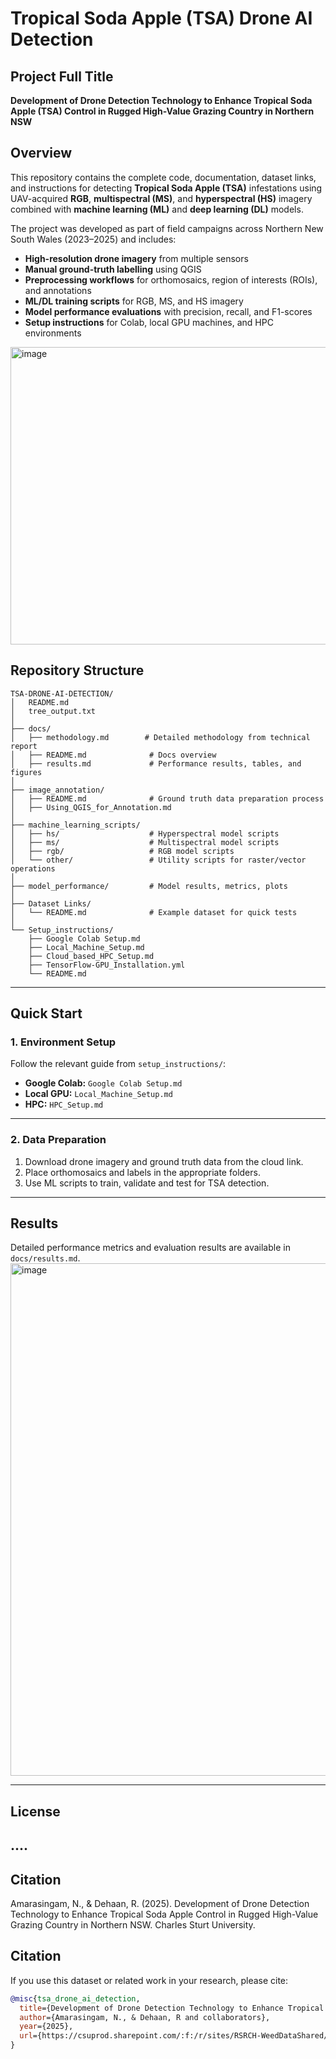 # Tropical Soda Apple (TSA) Drone AI Detection

## Project Full Title  
**Development of Drone Detection Technology to Enhance Tropical Soda Apple (TSA) Control in Rugged High-Value Grazing Country in Northern NSW**

## Overview
This repository contains the complete code, documentation, dataset links, and instructions for detecting **Tropical Soda Apple (TSA)** infestations using UAV-acquired **RGB**, **multispectral (MS)**, and **hyperspectral (HS)** imagery combined with **machine learning (ML)** and **deep learning (DL)** models.

The project was developed as part of field campaigns across Northern New South Wales (2023–2025) and includes:

- **High-resolution drone imagery** from multiple sensors  
- **Manual ground-truth labelling** using QGIS
- **Preprocessing workflows** for orthomosaics, region of interests (ROIs), and annotations  
- **ML/DL training scripts** for RGB, MS, and HS imagery  
- **Model performance evaluations** with precision, recall, and F1-scores  
- **Setup instructions** for Colab, local GPU machines, and HPC environments

<img width="1757" height="476" alt="image" src="https://github.com/user-attachments/assets/07aae30d-5239-423d-9972-53792d432c0d" />

## Repository Structure
```
TSA-DRONE-AI-DETECTION/
│   README.md
│   tree_output.txt
│
├── docs/
│   ├── methodology.md        # Detailed methodology from technical report
│   ├── README.md              # Docs overview
│   ├── results.md             # Performance results, tables, and figures
│
├── image_annotation/
│   ├── README.md              # Ground truth data preparation process
│   ├── Using_QGIS_for_Annotation.md
│
├── machine_learning_scripts/
│   ├── hs/                    # Hyperspectral model scripts
│   ├── ms/                    # Multispectral model scripts
│   ├── rgb/                   # RGB model scripts
│   └── other/                 # Utility scripts for raster/vector operations
│
├── model_performance/         # Model results, metrics, plots
│
├── Dataset Links/
│   └── README.md              # Example dataset for quick tests
│
└── Setup_instructions/
    ├── Google Colab Setup.md
    ├── Local_Machine_Setup.md
    ├── Cloud_based_HPC_Setup.md
    ├── TensorFlow-GPU_Installation.yml
    └── README.md
```

---

## Quick Start

### 1. Environment Setup
Follow the relevant guide from `setup_instructions/`:
- **Google Colab:** `Google Colab Setup.md`
- **Local GPU:** `Local_Machine_Setup.md`
- **HPC:** `HPC_Setup.md`

---

### 2. Data Preparation
1. Download drone imagery and ground truth data from the cloud link.
2. Place orthomosaics and labels in the appropriate folders.
3. Use ML scripts to train, validate and test for TSA detection.

---

## Results
Detailed performance metrics and evaluation results are available in `docs/results.md`.
<img width="1932" height="820" alt="image" src="https://github.com/user-attachments/assets/838b75a2-7570-4d0c-9df8-ae661abcaccf" />


---

## License
....
---

## Citation
Amarasingam, N., & Dehaan, R. (2025). Development of Drone Detection Technology to Enhance Tropical Soda Apple Control in Rugged High-Value Grazing Country in Northern NSW. Charles Sturt University.

## Citation

If you use this dataset or related work in your research, please cite:

```bibtex
@misc{tsa_drone_ai_detection,
  title={Development of Drone Detection Technology to Enhance Tropical Soda Apple Control in Rugged High-Value Grazing Country in Northern NSW},
  author={Amarasingam, N., & Dehaan, R and collaborators},
  year={2025},
  url={https://csuprod.sharepoint.com/:f:/r/sites/RSRCH-WeedDataShared/Shared%20Documents/General/TSA-Drone-AI-Detection?csf=1&web=1&e=FypsMy}
}
